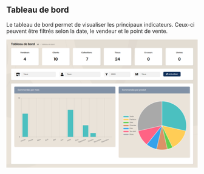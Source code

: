 ## Tableau de bord

Le tableau de bord permet de visualiser les principaux indicateurs. Ceux-ci peuvent être filtrés selon la date, le vendeur et le point de vente.

<img src="../Images/Overview/Dashboard.png" alt="Tableau de bord" class="shadow-sm" />
